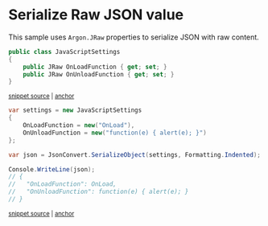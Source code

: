 # Serialize Raw JSON value

This sample uses `Argon.JRaw` properties to serialize JSON with raw content.

<!-- snippet: SerializeRawJsonTypes -->
<a id='snippet-serializerawjsontypes'></a>
```cs
public class JavaScriptSettings
{
    public JRaw OnLoadFunction { get; set; }
    public JRaw OnUnloadFunction { get; set; }
}
```
<sup><a href='/src/ArgonTests/Documentation/Samples/Serializer/SerializeRawJson.cs#L7-L15' title='Snippet source file'>snippet source</a> | <a href='#snippet-serializerawjsontypes' title='Start of snippet'>anchor</a></sup>
<!-- endSnippet -->

<!-- snippet: SerializeRawJsonUsage -->
<a id='snippet-serializerawjsonusage'></a>
```cs
var settings = new JavaScriptSettings
{
    OnLoadFunction = new("OnLoad"),
    OnUnloadFunction = new("function(e) { alert(e); }")
};

var json = JsonConvert.SerializeObject(settings, Formatting.Indented);

Console.WriteLine(json);
// {
//   "OnLoadFunction": OnLoad,
//   "OnUnloadFunction": function(e) { alert(e); }
// }
```
<sup><a href='/src/ArgonTests/Documentation/Samples/Serializer/SerializeRawJson.cs#L20-L36' title='Snippet source file'>snippet source</a> | <a href='#snippet-serializerawjsonusage' title='Start of snippet'>anchor</a></sup>
<!-- endSnippet -->
